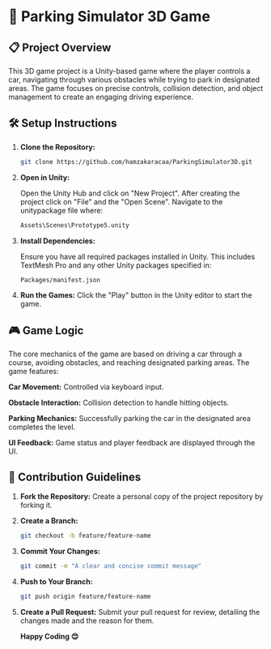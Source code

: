 # 🚗 Parking Simulator 3D Game

## 📋 Project Overview
This 3D game project is a Unity-based game where the player controls a car, navigating through various obstacles while trying to park in designated areas. The game focuses on precise controls, collision detection, and object management to create an engaging driving experience.

## 🛠️ Setup Instructions

1. **Clone the Repository:**
   ```bash
   git clone https://github.com/hamzakaracaa/ParkingSimulator3D.git

2. **Open in Unity:**

   Open the Unity Hub and click on "New Project". After creating the project click on "File" and the "Open Scene".  Navigate to the unitypackage file where:
   ```bash
   Assets\Scenes\Prototype5.unity

3. **Install Dependencies:**

   Ensure you have all required packages installed in Unity. This includes TextMesh Pro and any other Unity packages specified in:
   ```bash
   Packages/manifest.json

4. **Run the Games:**
   Click the "Play" button in the Unity editor to start the game.

##  🎮 Game Logic

The core mechanics of the game are based on driving a car through a course, avoiding obstacles, and reaching designated parking areas. The game features:

**Car Movement:** Controlled via keyboard input.

**Obstacle Interaction:** Collision detection to handle hitting objects.

**Parking Mechanics:** Successfully parking the car in the designated area completes the level.

**UI Feedback:** Game status and player feedback are displayed through the UI.

## 🤝 Contribution Guidelines

1. **Fork the Repository:** Create a personal copy of the project repository by forking it.

2. **Create a Branch:**
   ```bash
   git checkout -b feature/feature-name

3. **Commit Your Changes:**
   ```bash
   git commit -m "A clear and concise commit message"
   
4. **Push to Your Branch:**
   ```bash
   git push origin feature/feature-name

5. **Create a Pull Request:** Submit your pull request for review, detailing the changes made and the reason for them.

   **Happy Coding 😊**
